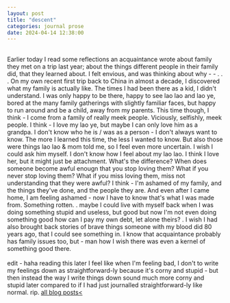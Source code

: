 ```yaml
---
layout: post
title: "descent"
categories: journal prose	
date: 2024-04-14 12:38:00
---
```

<br>
Earlier today I read some reflections an acquaintance wrote about family they met on a trip last year;  
about the things different people in their family did, that they learned about.  
I felt envious, and was thinking about why - -  
. . .  
On my own recent first trip back to China in almost a decade, I discovered what my family is actually like.  
The times I had been there as a kid, I didn't understand. I was only happy to be there, happy to see lao lao and lao ye, bored at the many family gatherings with slightly familiar faces, but happy to run around and be a child, away from my parents.  
This time though, I think - I come from a family of really meek people. Viciously, selfishly, meek people.
I think - I love my lao ye, but maybe I can only love him as a grandpa.  
I don't know who he is / was as a person - I don't always want to know.  
The more I learned this time, the less I wanted to know. But also those were things lao lao & mom told me, so I feel even more uncertain. I wish I could ask him myself.  
I don't know how I feel about my lao lao. I think I love her, but it might just be attachment. What's the difference? When does someone become awful enougn that you stop loving them? What if you never stop loving them? What if you miss loving them, miss not understanding that they were awful?  
I think - I'm ashamed of my family, and the things they've done, and the people they are.  
And even after I came home, I am feeling ashamed - now I have to know that's what I was made from. Something rotten.  
.  
maybe I could live with myself back when I was doing something stupid and useless, but good  
but now I'm not even doing something good  
how can I pay my own debt, let alone theirs?  
.  
I wish I had also brought back stories of brave things someone with my blood did 80 years ago, that I could see something in.  
I know that acquaintance probably has family issues too, but - man how I wish there was even a kernel of something good there.  
<br>
<br>
edit - haha reading this later I feel like when I'm feeling bad, I don't to write my feelings down as straightforward-ly because it's corny and stupid - but then instead the way I write things down sound much more corny and stupid later compared to if I had just journalled straightforward-ly like normal. rip.  
<a href="/blog-posts">all blog posts< </a>  
